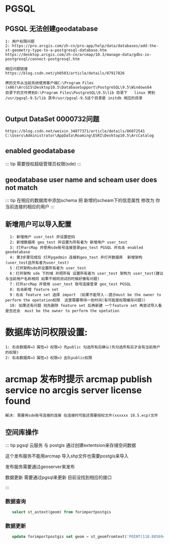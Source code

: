 # PGSQL
## PGSQL 无法创建geodatabase 
```
1: 用户权限问题 
2: https://pro.arcgis.com/zh-cn/pro-app/help/data/databases/add-the-st-geometry-type-to-a-postgresql-database.htm
https://desktop.arcgis.com/zh-cn/arcmap/10.3/manage-data/gdbs-in-postgresql/connect-postgresql.htm

相应问题链接 
https://blog.csdn.net/yh0503/article/details/87917826

拷的文件从当前系统使用客户端C:\Program Files (x86)\ArcGIS\Desktop10.5\DatabaseSupport\PostgreSQL\9.5\Windows64 
目录下的文件拷到D:\Program Files\PostgreSQL\9.5\lib 目录下   linux 拷到 /usr/pgsql-9.5/lib 其中/usr/pgsql-9.5这个目录是 initdb 相应的目录


```



## Output DataSet 0000732问题 
```
https://blog.csdn.net/weixin_34077371/article/details/86072541
C:\Users\Administrator\AppData\Roaming\ESRI\Desktop10.5\ArcCatalog
```

##  enabled geodatabase 
::: tip
需要授权超级管理员权限(sde)
:::
## geodatabase user name and scheam user does not match
::: tip
在相应的数据库中添加schema 把 新增的scheam下的信息属性 修改为 你当前连接的相应的用户
:::


## 新增用户可以导入配置
```
  1: 新增用户 user_test 并设置密码
  2: 新增数据库 geo_test 并设置为所有者为 新增用户 user_test
  3: 打开arcMap 并使用sde账号连接登录geo_test PGSQL 并右击 enabled geodatabase
  4: 第3步骤完成后 打开pgadmin 连接到geo_test 并打开数据库  新增架构(user_test且所有者为user_test)
  5：打开架构sde并设置所有者为 user_test
  6：打开架构 sde 下的域 并把所有 设置所有者为 user_test 架构为 user_test(建议与当前用户名称相同 如果不相同测试的时候好像有问题)
  7：打开arcMap 并使用 user_test 账号连接登录 geo_test PGSQL
  8: 右击新增 feature set  
  9：右击 feature set 选择 import （如果不能导入--提示must be the owner to perform the opetation权限  这里需要等待一些时间(有可能是权限缓存问题)） 
  10: 如果还有问题 则先删除 feature set 后再新建 一个feature set 再尝试导入看是否还会  must be the owner to perform the opetation
```


# 数据库访问权限设置: 
```
1: 右击数据库=》属性=》权限=》先public 勾选所有后确认(先勾选所有后才会有当前用户的权限)
2: 右击数据库=》属性=》权限=》去队public权限
```

# arcmap 发布时提示 arcmap publish service no arcgis server license found
```
解决: 需要用sde账号连接的连接 在连接时可能还需要授权文件(xxxxxx 10.5.ecp)文件
```

## 空间库操作
::: tip
pgsql 云服务 与 postgis 通过创建extentsion来存储空间数据

这个发布服务不能用arcmap 导入shp文件也需要postgis来导入

发布服务需要通过geoserver来发布

数据更新 需要通过pgsql来更新 目前没找到相应的接口

:::


### 数据查询

```sql
   select st_astext(geom) from forimportpostgis
```
### 数据更新
```sql
   update forimportpostgis set geom = st_geomfromtext('POINT(118.085694543 24.4809723650001)', 4490) where gid=8
```
